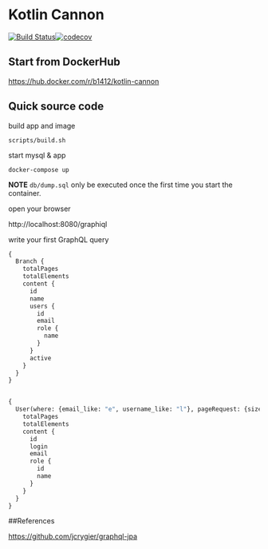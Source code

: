 # Kotlin Cannon
[![Build Status](https://travis-ci.org/b1412/kotlin-cannon.svg?branch=master)](https://travis-ci.org/b1412/kotlin-cannon)[![codecov](https://codecov.io/gh/b1412/kotlin-cannon/branch/master/graph/badge.svg)](https://codecov.io/gh/b1412/kotlin-cannon)

## Start from DockerHub

https://hub.docker.com/r/b1412/kotlin-cannon

## Quick source code
  build app and image 
```shell 
scripts/build.sh
```
   start mysql & app
```shell
docker-compose up
```
**NOTE** `db/dump.sql` only be executed once the first time you start the container.

open your browser

http://localhost:8080/graphiql

write your first GraphQL query

```graphql
{
  Branch {
    totalPages
    totalElements
    content {
      id
      name
      users {
        id
        email
        role {
          name
        }
      }
      active
    }
  }
}


{
  User(where: {email_like: "e", username_like: "l"}, pageRequest: {size: 5, page: 1}) {
    totalPages
    totalElements
    content {
      id
      login
      email
      role {
        id
        name
      }
    }
  }
}
```

##References

https://github.com/jcrygier/graphql-jpa